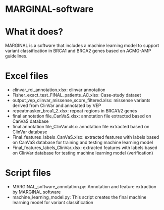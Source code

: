 # MARGINAL-software

# What it does? 

MARGINAL is a software that includes a machine learning model to support variant classification in BRCA1 and BRCA2 genes based on ACMG-AMP guidelines.

# Excel files

-  clinvar_roi_annotation.xlsx: clinvar annotation
- Fisher_exact_test_FINAL_patients_AC.xlsx: Case-study dataset
- output_vep_clinvar_missense_score_filtered.xlsx: missense variants derived from ClinVar and annotated by VEP
- repeatmasker_brca1_2.xlsx: repeat regions in BRCA1/2 genes
- final annotation file_CanVaS.xlsx: annotation file extracted based on CanVaS database
- final annotation file_ClinVar.xlsx: annotation file extracted based on ClinVar database
- Final_features_labels_CanVaS.xlsx: extracted features with labels based on CanVaS database for training and testing machine learning model
- Final_features_labels_ClinVar.xlsx: extracted features with labels based on ClinVar database for testing machine learning model (verification)


# Script files

- MARGINAL_software_annotation.py: Annotation and feature extraction by MARGINAL software
- machine_learning_model.py: This script creates the final machine learning model for variant classification
